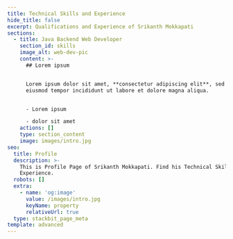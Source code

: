 ```yaml
---
title: Technical Skills and Experience
hide_title: false
excerpt: Qualifications and Experience of Srikanth Mokkapati
sections:
  - title: Java Backend Web Developer
    section_id: skills
    image_alt: web-dev-pic
    content: >-
      ## Lorem ipsum


      Lorem ipsum dolor sit amet, **consectetur adipiscing elit**, sed do
      eiusmod tempor incididunt ut labore et dolore magna aliqua.


      - Lorem ipsum

      - dolor sit amet
    actions: []
    type: section_content
    image: images/intro.jpg
seo:
  title: Profile
  description: >-
    This is Profile Page of Srikanth Mokkapati. Find his Technical Skills and
    Experience.
  robots: []
  extra:
    - name: 'og:image'
      value: /images/intro.jpg
      keyName: property
      relativeUrl: true
  type: stackbit_page_meta
template: advanced
---
```


